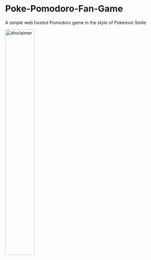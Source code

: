 # Poke-Pomodoro-Fan-Game
A simple web hosted Pomodoro game in the style of Pokemon Smile 


<a href="https://sarahbass.github.io/Poke-Pomodoro-Fan-Game/">
  <img src="https://github.com/user-attachments/assets/1ef91945-e40d-4733-a669-b6e26e15781c" alt="disclaimer" width="43%">
</a>

